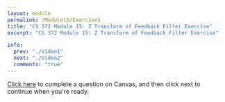 ```yaml
---
layout: module
permalink: /Module15/Exercise1
title: "CS 372 Module 15: Z Transform of Feedback Filter Exercise"
excerpt: "CS 372 Module 15: Z Transform of Feedback Filter Exercise"

info:
  prev: "./Video1"
  next: "./Video2"
  comments: "true"
---
```


<a href = "https://ursinus.instructure.com/courses/15546/assignments/172108">Click here</a> to complete a question on Canvas, and then click next to continue when you're ready.